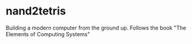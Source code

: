 # nand2tetris
Building a modern computer from the ground up. Follows the book "The Elements of Computing Systems" 
